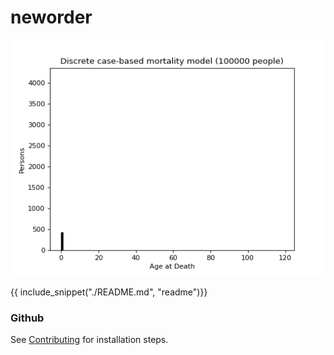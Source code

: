 # neworder

![Mortality histogram](examples/img/mortality_hist_100k_noloop.gif)

{{ include_snippet("./README.md", "readme")}}

### Github

See [Contributing](./developer.md) for installation steps.
